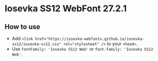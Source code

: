 # Iosevka SS12 WebFont 27.2.1

## How to use

- Add `<link href="https://iosevka-webfonts.github.io/iosevka-ss12/iosevka-ss12.css" rel="stylesheet" />` to your `<head>`.
- Use `fontFamily: 'Iosevka SS12 Web'` or `font-family: 'Iosevka SS12 Web'`.

